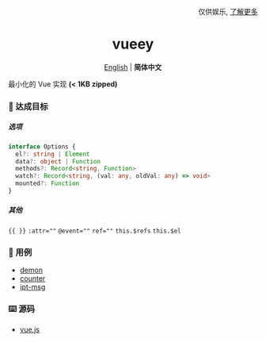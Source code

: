 <p align="right">
  仅供娱乐, <a href="./LearnMore.zh-CN.md">了解更多</a>
</p>

<h1 align="center">vueey</h1>

<p align="center">
  <a href="./README.md">English</a> | <b>简体中文</b>
</p>

最小化的 Vue 实现 **(< 1KB zipped)**

### 🎉 达成目标

##### 选项

```ts
interface Options {
  el?: string | Element
  data?: object | Function
  methods?: Record<string, Function>
  watch?: Record<string, (val: any, oldVal: any) => void>
  mounted?: Function
}
```

##### 其他

 `{{ }}`
 `:attr=""`
 `@event=""`
 `ref=""`
 `this.$refs`
 `this.$el`

### 🎯 用例
- [demon](./examples/demon.html)
- [counter](./examples/counter.html)
- [ipt-msg](./examples/ipt-msg.html)

### ⌨️ 源码
- [vue.js](./vue.js)

